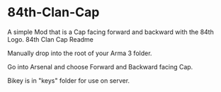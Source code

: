 # 84th-Clan-Cap
A simple Mod that is a Cap facing forward and backward with the 84th Logo.
84th Clan Cap Readme


Manually drop into the root of your Arma 3 folder.

Go into Arsenal and choose Forward and Backward facing Cap.

Bikey is in "keys" folder for use on server.
